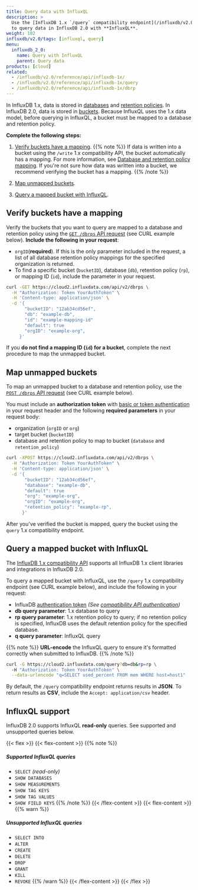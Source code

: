 ```yaml
---
title: Query data with InfluxQL
description: >
  Use the [InfluxDB 1.x `/query` compatibility endpoint](/influxdb/v2.0/reference/api/influxdb-1x/query)
  to query data in InfluxDB 2.0 with **InfluxQL**.
weight: 102
influxdb/v2.0/tags: [influxql, query]
menu:
  influxdb_2_0:
    name: Query with InfluxQL
    parent: Query data
products: [cloud]
related:
  - /influxdb/v2.0/reference/api/influxdb-1x/
  - /influxdb/v2.0/reference/api/influxdb-1x/query
  - /influxdb/v2.0/reference/api/influxdb-1x/dbrp
---
```


In InfluxDB 1.x, data is stored in [databases](/influxdb/v1.8/concepts/glossary/#database) and [retention policies](/influxdb/v1.8/concepts/glossary/#retention-policy-rp). In InfluxDB 2.0, data is stored in [buckets](/influxdb/v2.0/reference/glossary/#bucket). Because InfluxQL uses the 1.x data model, before querying in InfluxQL, a bucket must be mapped to a database and retention policy.

**Complete the following steps:**

1. [Verify buckets have a mapping](#verify-buckets-have-a-mapping).
{{% note %}}
If data is written into a bucket using the `/write` 1.x compatibility API, the bucket automatically has a mapping. For more information, see [Database and retention policy mapping](/influxdb/v2.0/reference/api/influxdb-1x/dbrp/).
If you're not sure how data was written into a bucket, we recommend verifying the bucket has a mapping.
{{% /note %}}

2. [Map unmapped buckets](#map-unmapped-buckets).
3. [Query a mapped bucket with InfluxQL](#query-a-mapped-bucket-with-influxql).

## Verify buckets have a mapping

Verify the buckets that you want to query are mapped to a database and retention policy using the [`GET /dbrps` API request](/influxdb/v2.0/api/#operation/GetDBRPs) (see CURL example below). **Include the following in your request**:

- `orgID`(**required**). If this is the only parameter included in the request, a list of all database retention policy mappings for the specified organization is returned.
- To find a specific bucket (`bucketID`), database (`db`), retention policy (`rp`), or mapping ID (`id`), include the parameter in your request.

```sh
curl -GET https://cloud2.influxdata.com/api/v2/dbrps \
  -H "Authorization: Token YourAuthToken" \
  -H 'Content-type: application/json' \
  -d '{
       "bucketID": "12ab34cd56ef",
       "db": "example-db",
       "id": "example-mapping-id"
       "default": true
       "orgID": "example-org",
     }'
```

If you **do not find a mapping ID (`id`) for a bucket**, complete the next procedure to map the unmapped bucket.

## Map unmapped buckets

To map an unmapped bucket to a database and retention policy, use the [`POST /dbrps` API request](/influxdb/v2.0/api/#operation/PostDBRP) (see CURL example below).

 You must include an **authorization token** with [basic or token authentication](/influxdb/v2.0/reference/api/influxdb-1x/#authentication) in your request header and the following **required parameters** in your request body: 
 
 - organization (`orgID` or `org`)
 - target bucket (`bucketID`)
 - database and retention policy to map to bucket (`database` and `retention_policy`)

```sh
curl -XPOST https://cloud2.influxdata.com/api/v2/dbrps \
  -H "Authorization: Token YourAuthToken" \
  -H 'Content-type: application/json' \
  -d '{
       "bucketID": "12ab34cd56ef",
       "database": "example-db",
       "default": true
       "org": "example-org",
       "orgID": "example-org",
       "retention_policy": "example-rp",
      }'
```

After you've verified the bucket is mapped, query the bucket using the `query` 1.x compatibility endpoint.

## Query a mapped bucket with InfluxQL

The [InfluxDB 1.x compatibility API](/influxdb/v2.0/reference/api/influxdb-1x/) supports
all InfluxDB 1.x client libraries and integrations in InfluxDB 2.0.

To query a mapped bucket with InfluxQL, use the `/query` 1.x compatibility endpoint (see CURL example below), and include the following in your request:

- InfluxDB [authentication token](/influxdb/v2.0/security/tokens/)
  _(See [compatibility API authentication](/influxdb/v2.0/reference/api/influxdb-1x/#authentication))_
- **db query parameter**: 1.x database to query
- **rp query parameter**: 1.x retention policy to query; if no retention policy is specified, InfluxDB uses the default retention policy for the specified database.
- **q query parameter**: InfluxQL query

{{% note %}}
**URL-encode** the InfluxQL query to ensure it's formatted correctly when submitted to InfluxDB.
{{% /note %}}

```sh
curl -G https://cloud2.influxdata.com/query?db=db&rp=rp \
  -H "Authorization: Token YourAuthToken" \
  --data-urlencode "q=SELECT used_percent FROM mem WHERE host=host1"
```

By default, the `/query` compatibility endpoint returns results in **JSON**.
To return results as **CSV**, include the `Accept: application/csv` header.

## InfluxQL support

InfluxDB 2.0 supports InfluxQL **read-only** queries. See supported and unsupported queries below.

{{< flex >}}
{{< flex-content >}}
{{% note %}}

##### Supported InfluxQL queries

- `SELECT` _(read-only)_
- `SHOW DATABASES`
- `SHOW MEASUREMENTS`
- `SHOW TAG KEYS`
- `SHOW TAG VALUES`
- `SHOW FIELD KEYS`
{{% /note %}}
{{< /flex-content >}}
{{< flex-content >}}
{{% warn %}}

##### Unsupported InfluxQL queries

- `SELECT INTO`
- `ALTER`
- `CREATE`
- `DELETE`
- `DROP`
- `GRANT`
- `KILL`
- `REVOKE`
{{% /warn %}}
{{< /flex-content >}}
{{< /flex >}}
